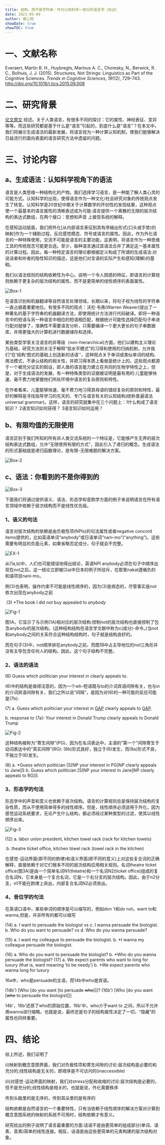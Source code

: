 ```yaml
---
title: 结构，而不是字符串：作为认知科学一部分的语言学（综述）
date: 2021-05-09
author: 谢心雨
showDate: true
showTOC: true
---
```


# 一、文献名称

Everaert, Martin B. H., Huybregts, Marinus A. C., Chomsky, N., Berwick, R. C., Bolhuis, J.  J. (2015). Structures, Not Strings: Linguistics as Part of the Cognitive Sciences. *Trends in Cognitive Sciences, 19*(12), 729–743. http://doi.org/10.1016/j.tics.2015.09.008 

# 二、研究背景
[论文原文](../Source_Files/2021-05-09-XXY1.pdf)
综述。关于人类语言，有很多不同的探讨：它的属性、神经表征、变异等等。而这些研究都是基于什么是“语言”引起的，到底什么是“语言”？在本文中，我们将展示生成语法的最新发展，将语言视为一种计算认知机制，使我们能够解决日益流行的面向表面的语言研究方法中遗留的问题。

# 三、讨论内容

## a、生成语法：认知科学视角下的语法

语言是人类思维一种结构化的产物。我们选择学习语言，是一种能了解人类心灵的可能方式。认知科学的出现，使得语言作为一种文化/社会研究对象的传统观点发生了转变。认知科学是20世纪中期关于计算数学的开创性的发现结果，这种观点使一个最基本的语言属性的清晰表述成为可能:语言提供一个离散的无限的层次结构的表达式数组，在两个接口：思想和声音  上接受系统的解释。

在感知运动层面，我们把外化[从内部语言表征到其有序输出形式(口头或手势)的映射]作为一个辅助过程，反应感觉模态、符号或语言的属性。因此，作为外化语言的一种特殊使用，交流不可能是语言的主要功能，这表明，将语言作为一种思维工具的传统观念可能更合适。至少，每种语言通过其语法合并了满足这一基本属性的计算过程。因此，每一种特定语言的理论都根据定义构成了所谓的生成语法:对说话者和听者的隐性知识的描述，这是他们对言语的实际产生和感知(理解)的基础。

我们以语法规则的结构依赖性为中心。说明一个令人困惑的特征，即语言的计算规则依赖于更复杂的层次结构的属性，而不是更简单的线性顺序的表面属性。

![Box-1](../Supporting_Information/2021-05-09-XXY1-BOX-1.png)

在语音识别和机器翻译等自然语言处理领域，长期以来，将句子视为线性的字符串一直占据着重要地位。有很多不同的观点：沃伦·韦弗(Warren Weaver)提出了一种著名的基于字符串的机器翻译方法，即使用统计方法进行代码破译。即将一种语言中的短语与另一种语言中相应的短语相匹配，根据统计可能性选择匹配句子串进行配对就够了，准确性不需要语言分析，只需要编译一个更大更长的句子串数据库，并用更强大的计算机进行数据储存和选择。

某些类型学家关注语言的非等级（non-hierarchical)方面，他们以建构主义理论为基础，研究方法则关注于解释“低水平模式”的习得和使用的归纳机制，允许我们“在'结构'图式的基础上创造新的话语''，这种观点关于单词或类似单词的结构、用法模式，不承认结构的相关性，并把习得本质上看做是统计上的。这些观点都源于一个被充分证实的假设，即人类的语言能力建立在共同的生物学特性之上，但是，对于生成语法的发展，有一种特殊类型的证据被证明是最有用的:儿童能够快速、毫不费力地掌握他们所处环境中语言的复杂原则和特性。

在作者看来，儿童能够快速、毫不费力地习得其母语的错综复杂的原则和特性，最好的解释是寻找指导学习的先天的、专门与语言有关的认知结构(统称普遍语法 universal grammar)。这样，语言的研究就集中在三个问题上：1什么构成了语言知识？ 2语言知识如何获得？ 3语言知识如何运用？

## b、有限均值的无限使用

语言区别于我们所知的所有非人类交流系统的一个特征是，它能够产生无界的层次结构表达式数组，允许“无限使用有限的方式”，因此引入了递归的概念。生成语法的形式基础就是递归函数理论，是有限-无限难题的解决方案。

![Box-2](../Supporting_Information/2021-05-09-XXY1-BOX-2.png)

## c、语法：你看到的不是你得到的

![Box-3](../Supporting_Information/2021-05-09-XXY1-BOX-3.png)

下面我们将通过提供语义、语法、形态学和音韵学方面的例子来说明语言在所有语言领域中依赖于层次结构而不是线性优先级。

### 1、语义的句法

语言对层次结构的依赖是由负极性项(NPIs)的句法属性或者negative concord items提供的，比如英语单词“anybody”或日语单词“nani-mo”(“anything”)。这些需要有明显的负面元素，如果省略否定成分，句子就会不完整。

![EX-1](../Supporting_Information/2021-05-09-XXY1-EP-1.png)

从(1a,b)中，人们也可能错误地得出结论，英语NPI anybody必须在句子中顺序出现在not之后。这一结论立即被(2a)中日本的例子所驳斥，在那里nakat遵循负的和谐项目nani-mo。

例(3)也表明，操作约束不可能是线性顺序的，因为(3)是病态的，尽管事实是not依次出现在anybody之前

​       (3)   *The book I did *not* buy appealed to *anybody*

![Fig-1](../Supporting_Information/2021-05-09-XXY1-Fig-1.png)

图1A，它显示了与示例(1A)相对应的层次结构:控制not的层次结构也直接控制了包含anybody的层次结构。(这种结构结构在语言学文献中称为c(成分)-命令。)当not和anybody之间的关系符合这种结构结构时，句子就是结构良好的。

而在句子(3)中，not顺序排在anybody之前，而图1B中占主导地位的not三角形并没有主导包含任何人的结构。因此，这个句子结构不完整。

### 2、语法的语法

(6) Guess which politician your interest in clearly appeals to.

(6)中的结构是值得注意的，因为一个wh-短语既与to的介词宾语间隙有关，也与in的介词宾语间隙有关，我们之所以说“间隔”，是因为对(6)的一种可能的反应可能是(7b):

(7) a. Guess which politician your interest in <u>GAP</u> clearly appeals to <u>GAP</u>. 

b. response to (7a): Your interest in Donald Trump clearly appeals to Donald Trump

![Fig-2](../Supporting_Information/2021-05-09-XXY1-Fig-2.png)

这种结构被称为“寄生间隙”(PG)，因为在名词表达中，主语的“第一个”间隙寄生于动词表达中的“真实间隙”(RG): (8b)形式良好，独立于(6)发生，而(8a)形式不良，不独立于(6)发生。

(8)  a.  *Guess which politician [S[NP your interest in PG]NP clearly appeals to Jane]S
       b. Guess which politician [S[NP your interest in Jane]NP clearly appeals to RG]S

### 3、形态学的句法

形态学中的声音和意义也依赖于层次结构。语言的计算规则总是保持层次结构的复杂性质，而从不使用简单得多的线性顺序。但是，线性顺序必须适用于外化，因为感觉运动系统要求，无论产生什么结构，都必须经过某种类型的过滤，使其以线性顺序出来。

![Fig-3](../Supporting_Information/2021-05-09-XXY1-Fig-3.png)

(12) a. lábor union president, kítchen towel rack (rack for kitchen towels) 

​      b. theatre tícket office, kitchen tówel rack (towel rack in the kitchen)

在感觉-运动界面(即不同的韵律)和语义界面(即不同的意义)上对这些复合词的正确解释，直接依赖于对它们根本不同的层次结构应用相关规则。名词theatre tícket office(图3A)是由一个简单名词N1(théatre)和一个名词N2(tícket office)组成的复合名词N，它本身是一个复合名词，它是一个右分支的层次结构。因此，由于n2分支，n1不能在韵律上突出，内部复合名词N2必须突出。

### 4、音位学的句法

在英语口语中，某些单词的顺序是可以缩写的，例如don 't和do not，want to和wanna,但是，并非所有的都可以缩写

(14)  a.  I want to persuade the biologist  vs  c.  I wanna persuade the biologist.
b.  Who do you want to persuade?  vs  d.  Who do you wanna persuade?

(15)  a.  I want my colleague to persuade the biologist.
         b.  *I wanna my colleague persuade the biologist.

(16)  a.  Who do you want to persuade the biologist?
        b.  *Who do you wanna persuade the biologist?
(17)  a.  We expect parents who want to long for luxury
(that is, want meaning ‘to be needy’)
         b.  *We expect parents who wanna long for luxury

16a中，who是persuade的主语，而14b中who是宾语。

(14b')  [Who [do you want [to persuade ~~who~~]]]?
(16b') [Who [do you want [~~who~~ to persuade the biologist]]]

14b'，16b'还原了who的原始位置，16b'中，who介于want to 之间，所以不允许用wanna进行缩略。也就是说，最终还是句子的结构属性决定了一切，“隐藏”的属性也同样重要。

# 四、结论

综上所述，我们证明了

(i)映射到概念意图界面，我们对负极性项和寄生间隙的讨论:层次结构是必要的和充分的;线性结构是无关的，即顺序是不可访问的(inaccessible)

(ii)对感觉-运动界面的映射，我们对stress分配和收缩的讨论:层次结构是必要的，但不是充分的;线性结构是相关的，也就是说，外化需要秩序

传到头脑里的是无序的，传到耳朵里的是有序的

结构依赖是自然语言的一个重要特性，只有当依赖于线性顺序的解决方案对计算到概念意图系统的映射的系统不可用时，结构依赖才有意义。

研究给出的例子说明了语言最重要的方面:话语不是由更简单的组成部分(单词、语素、音素)简单的线性连接。相反，话语是由这些更简单的元素构建的层次结构对象。
